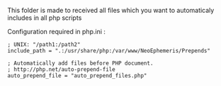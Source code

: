 This folder is made to received all files which you want to automaticaly includes in all php scripts

Configuration required in php.ini :

	; UNIX: "/path1:/path2"
	include_path = ".:/usr/share/php:/var/www/NeoEphemeris/Prepends"

	; Automatically add files before PHP document.
	; http://php.net/auto-prepend-file
	auto_prepend_file = "auto_prepend_files.php"